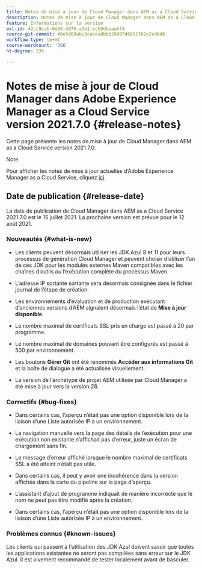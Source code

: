 ```yaml
---
title: Notes de mise à jour de Cloud Manager dans AEM as a Cloud Service version 2021.7.0
description: Notes de mise à jour de Cloud Manager dans AEM as a Cloud Service version 2021.7.0
feature: Informations sur la version
exl-id: 42cc9cab-6e66-4976-a3b1-ecb9dbaaabf4
source-git-commit: 40e5d00abc3caceadbbb26097d6891f62e2cdbd6
workflow-type: tm+mt
source-wordcount: '366'
ht-degree: 23%

---
```


# Notes de mise à jour de Cloud Manager dans Adobe Experience Manager as a Cloud Service version 2021.7.0 {#release-notes}

Cette page présente les notes de mise à jour de Cloud Manager dans AEM as a Cloud Service version 2021.7.0.

>[!NOTE]
>Pour afficher les notes de mise à jour actuelles d’Adobe Experience Manager as a Cloud Service, cliquez [ici](https://experienceleague.adobe.com/docs/experience-manager-cloud-service/release-notes/release-notes/release-notes-current.html?lang=fr).

## Date de publication {#release-date}

La date de publication de Cloud Manager dans AEM as a Cloud Service 2021.7.0 est le 15 juillet 2021.
La prochaine version est prévue pour le 12 août 2021.

### Nouveautés {#what-is-new}

* Les clients peuvent désormais utiliser les JDK Azul 8 et 11 pour leurs processus de génération Cloud Manager et peuvent choisir d’utiliser l’un de ces JDK pour les modules externes Maven compatibles avec les chaînes d’outils *ou* l’exécution complète du processus Maven.

* L’adresse IP sortante sortante sera désormais consignée dans le fichier journal de l’étape de création.

* Les environnements d’évaluation et de production exécutant d’anciennes versions d’AEM signalent désormais l’état de **Mise à jour disponible**.

* Le nombre maximal de certificats SSL pris en charge est passé à 20 par programme.

* Le nombre maximal de domaines pouvant être configurés est passé à 500 par environnement.

* Les boutons **Gérer Git** ont été renommés **Accéder aux informations Git** et la boîte de dialogue a été actualisée visuellement.

* La version de l’archétype de projet AEM utilisée par Cloud Manager a été mise à jour vers la version 28.

### Correctifs {#bug-fixes}

* Dans certains cas, l’aperçu n’était pas une option disponible lors de la liaison d’une Liste autorisée IP à un environnement.

* La navigation manuelle vers la page des détails de l’exécution pour une exécution non existante n’affichait pas d’erreur, juste un écran de chargement sans fin.

* Le message d’erreur affiché lorsque le nombre maximal de certificats SSL a été atteint n’était pas utile.

* Dans certains cas, il peut y avoir une incohérence dans la version affichée dans la carte du pipeline sur la page d’aperçu.

* L’assistant d’ajout de programme indiquait de manière incorrecte que le nom ne peut pas être modifié après la création.

* Dans certains cas, l’aperçu n’était pas une option disponible lors de la liaison d’une Liste autorisée IP à un environnement.

### Problèmes connus {#known-issues}

Les clients qui passent à l’utilisation des JDK Azul doivent savoir que toutes les applications existantes ne seront pas compilées sans erreur sur le JDK Azul. Il est vivement recommandé de tester localement avant de basculer.

